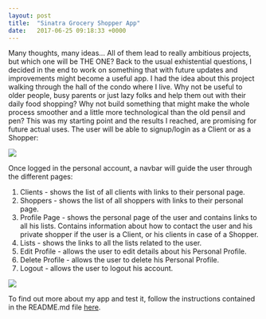 ```yaml
---
layout: post
title:  "Sinatra Grocery Shopper App"
date:   2017-06-25 09:18:33 +0000
---
```



Many thoughts, many ideas... All of them lead to really ambitious projects, but which one will be THE ONE?
Back to the usual exhistential questions, I decided in the end to work on something that with future updates and improvements might become a useful app.
I had the idea about this project walking through the hall of the condo where I live. Why not be useful to older people, busy parents or just lazy folks and help them out with their daily food shopping? Why not build something that might make the whole process smoother and a little more technological than the old pensil and pen?
This was my starting point and the results I reached, are promising for future actual uses.
The user will be able to signup/login as a Client or as a Shopper:

![](https://scontent-lax3-2.xx.fbcdn.net/v/t35.0-12/19490289_10213571498910729_1013219235_o.png?oh=9597af511036781c704aaf089d8f3561&oe=59511D44)


Once logged in the personal account, a navbar will guide the user through the different pages:

1. Clients - shows the list of all clients with links to their personal page.
2. Shoppers -  shows the list of all shoppers with links to their personal page.
3. Profile Page - shows the personal page of the user and contains links to all his lists. Contains information about how to contact the user and his private shopper if the user is a Client, or his clients in case of a Shopper.
4. Lists - shows the links to all the lists related to the user.
5. Edit Profile - allows the user to edit details about his Personal Profile.
6. Delete Profile - allows the user to delete his Personal Profile.
7. Logout - allows the user to logout his account.


![](https://scontent-lax3-2.xx.fbcdn.net/v/t35.0-12/19490147_10213571563032332_2138979837_o.png?oh=986bc3445438188294c6c6c635f54e85&oe=595223E0)

To find out more about my app and test it, follow the instructions contained in the README.md file [here](https://github.com/gnappo1/sinatra-grocery-shopper).


